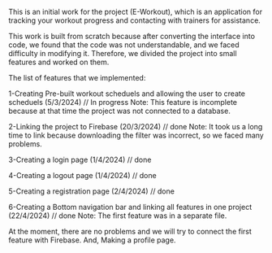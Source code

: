 
This is an initial work for the project (E-Workout), which is an application for tracking your workout progress and contacting with trainers for assistance.

This work is built from scratch because after converting the interface into code, we found that the code was not understandable, and we faced difficulty in modifying it.
Therefore, we divided the project into small features and worked on them.


The list of features that we implemented:

1-Creating Pre-built workout scheduels and allowing the user to create scheduels (5/3/2024) // In progress
Note: This feature is incomplete because at that time the project was not connected to a database.


2-Linking the project to Firebase (20/3/2024) // done 
Note: It took us a long time to link because downloading the filter was incorrect, so we faced many problems.

3-Creating a login page (1/4/2024) // done

4-Creating a logout page (1/4/2024) // done

5-Creating a registration page (2/4/2024) // done

6-Creating a Bottom navigation bar and linking all features in one project (22/4/2024) // done 
Note: The first feature was in a separate file.



At the moment, there are no problems and we will try to connect the first feature with Firebase.
And, Making a profile page.
